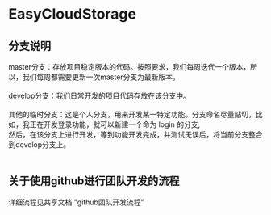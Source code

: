 # EasyCloudStorage

## 分支说明
master分支：存放项目稳定版本的代码。按照要求，我们每周迭代一个版本，所以，我们每周都需要更新一次master分支为最新版本。<br>
<br>
develop分支：我们日常开发的项目代码存放在该分支中。<br>
<br>
其他的临时分支：这是个人分支，用来开发某一特定功能。分支命名尽量贴切，比如，我正在开发登录功能，就可以新建一个命为 login 的分支,<br>
然后，在该分支上进行开发，等到功能开发完成，并测试无误后，将当前分支整合到develop分支上。<br>
<br>

## 关于使用github进行团队开发的流程
详细流程见共享文档 "github团队开发流程"
